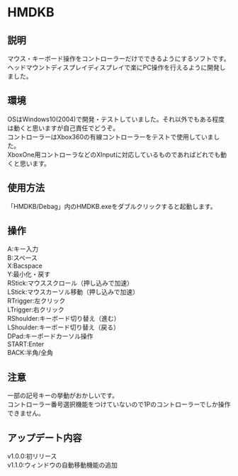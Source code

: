 # HMDKB
## 説明
  マウス・キーボード操作をコントローラーだけでできるようにするソフトです。  
  ヘッドマウントディスプレイディスプレイで楽にPC操作を行えるように開発しました。  
## 環境
  OSはWindows10(2004)で開発・テストしていました。それ以外でもある程度は動くと思いますが自己責任でどうぞ。  
  コントローラーはXbox360の有線コントローラーをテストで使用していました。  
  XboxOne用コントローラなどのXInputに対応しているものであればどれでも動くと思います。  
## 使用方法
  「HMDKB/Debag」内のHMDKB.exeをダブルクリックすると起動します。  
## 操作
  A:キー入力  
  B:スペース  
  X:Bacspace  
  Y:最小化・戻す  
  RStick:マウススクロール（押し込みで加速）  
  LStick:マウスカーソル移動（押し込みで加速）  
  RTrigger:左クリック  
  LTrigger:右クリック  
  RShoulder:キーボード切り替え（進む）  
  LShoulder:キーボード切り替え（戻る）  
  DPad:キーボードカーソル操作  
  START:Enter  
  BACK:半角/全角  
## 注意
  一部の記号キーの挙動がおかしいです。  
  コントローラー番号選択機能をつけていないので1Pのコントローラーでしか操作できません。  
## アップデート内容
  v1.0.0:初リリース  
  v1.1.0:ウィンドウの自動移動機能の追加  
